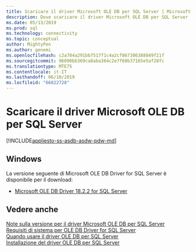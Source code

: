 ```yaml
---
title: Scaricare il driver Microsoft OLE DB per SQL Server | Microsoft Docs
description: Dove scaricare il driver Microsoft OLE DB per SQL Server
ms.date: 05/13/2019
ms.prod: sql
ms.technology: connectivity
ms.topic: conceptual
author: MightyPen
ms.author: genemi
ms.openlocfilehash: c2a784a291bb7517f1c4a2cf867306388849f21f
ms.sourcegitcommit: 96090bb369ca8aba364c2e7f60b37165e5af28fc
ms.translationtype: MTE75
ms.contentlocale: it-IT
ms.lasthandoff: 06/10/2019
ms.locfileid: "66822728"
---
```

# <a name="download-microsoft-ole-db-driver-for-sql-server"></a>Scaricare il driver Microsoft OLE DB per SQL Server

[!INCLUDE[appliesto-ss-asdb-asdw-pdw-md](../../includes/appliesto-ss-asdb-asdw-pdw-md.md)]

## <a name="windows"></a>Windows

La versione seguente di Microsoft OLE DB Driver for SQL Server è disponibile per il download:

- [Microsoft OLE DB Driver 18.2.2 for SQL Server](https://go.microsoft.com/fwlink/?linkid=871294)

## <a name="see-also"></a>Vedere anche

[Note sulla versione per il driver Microsoft OLE DB per SQL Server](release-notes-for-oledb-driver-for-sql-server.md)  
[Requisiti di sistema per OLE DB Driver for SQL Server](system-requirements-for-oledb-driver-for-sql-server.md)  
[Quando usare il driver OLE DB per SQL Server](when-to-use-oledb-driver-for-sql-server.md)  
[Installazione del driver OLE DB per SQL Server](applications/installing-oledb-driver-for-sql-server.md)
